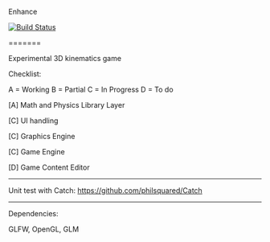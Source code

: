 Enhance

[![Build Status](https://travis-ci.org/bilbil/enhance.svg?branch=master)](https://travis-ci.org/bilbil/enhance)

=======

Experimental 3D kinematics game

Checklist:

A = Working
B = Partial
C = In Progress
D = To do


[A] Math and Physics Library Layer

[C] UI handling

[C] Graphics Engine

[C] Game Engine

[D] Game Content Editor

--------------------------------------------

Unit test with Catch:
https://github.com/philsquared/Catch

--------------------------------------------

Dependencies:

GLFW, OpenGL, GLM

